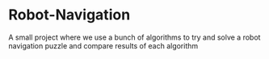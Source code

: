 # Robot-Navigation
A small project where we use a bunch of algorithms to try and solve a robot navigation puzzle and compare results of each algorithm
